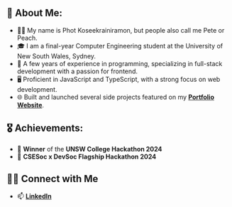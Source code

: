 <!---
<img src="https://komarev.com/ghpvc/?username=photkosee&label=Profile%20views&color=0e75b6&style=for-the-badge" alt="notsujal" align="right" />
--->

## 👋 About Me:
- 🙋‍♂️ My name is Phot Koseekrainiramon, but people also call me Pete or Peach.
- 🎓 I am a final-year Computer Engineering student at the University of New South Wales, Sydney.
- 💼 A few years of experience in programming, specializing in full-stack development with a passion for frontend.
- 🖥️ Proficient in JavaScript and TypeScript, with a strong focus on web development.
- 🌐 Built and launched several side projects featured on my [**Portfolio Website**](https://photkosee.vercel.app).

## 🎖️ Achievements:
- 🥇 **Winner** of the **UNSW College Hackathon 2024**
- 🚀 **CSESoc x DevSoc Flagship Hackathon 2024**

## 🤝🏻 Connect with Me
- 📫 <a href="https://www.linkedin.com/in/photkosee/">**LinkedIn**</a>
